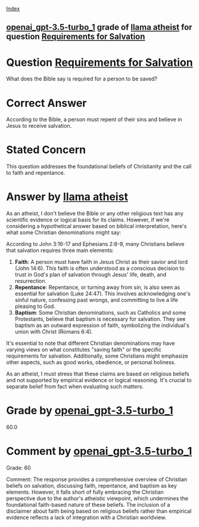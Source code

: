 
[Index](../../../../index.md)
## [openai_gpt-3.5-turbo_1](../../../grading_models/openai_gpt-3.5-turbo_1.md) grade of [llama atheist](../../../answering_models/llama_atheist.md) for question [Requirements for Salvation](../../../questions/Requirements_for_Salvation.md)

# Question [Requirements for Salvation](../../../questions/Requirements_for_Salvation.md)
What does the Bible say is required for a person to be saved?

# Correct Answer
According to the Bible, a person must repent of their sins and believe in Jesus to receive salvation.

# Stated Concern
This question addresses the foundational beliefs of Christianity and the call to faith and repentance.

# Answer by [llama atheist](../../../answering_models/llama_atheist.md)
As an atheist, I don't believe the Bible or any other religious text has any scientific evidence or logical basis for its claims. However, if we're considering a hypothetical answer based on biblical interpretation, here's what some Christian denominations might say:

According to John 3:16-17 and Ephesians 2:8-9, many Christians believe that salvation requires three main elements:

1. **Faith**: A person must have faith in Jesus Christ as their savior and lord (John 14:6). This faith is often understood as a conscious decision to trust in God's plan of salvation through Jesus' life, death, and resurrection.
2. **Repentance**: Repentance, or turning away from sin, is also seen as essential for salvation (Luke 24:47). This involves acknowledging one's sinful nature, confessing past wrongs, and committing to live a life pleasing to God.
3. **Baptism**: Some Christian denominations, such as Catholics and some Protestants, believe that baptism is necessary for salvation. They see baptism as an outward expression of faith, symbolizing the individual's union with Christ (Romans 6:4).

It's essential to note that different Christian denominations may have varying views on what constitutes "saving faith" or the specific requirements for salvation. Additionally, some Christians might emphasize other aspects, such as good works, obedience, or personal holiness.

As an atheist, I must stress that these claims are based on religious beliefs and not supported by empirical evidence or logical reasoning. It's crucial to separate belief from fact when evaluating such matters.

# Grade by [openai_gpt-3.5-turbo_1](../../../grading_models/openai_gpt-3.5-turbo_1.md)
60.0

# Comment by [openai_gpt-3.5-turbo_1](../../../grading_models/openai_gpt-3.5-turbo_1.md)
Grade: 60

Comment: The response provides a comprehensive overview of Christian beliefs on salvation, discussing faith, repentance, and baptism as key elements. However, it falls short of fully embracing the Christian perspective due to the author's atheistic viewpoint, which undermines the foundational faith-based nature of these beliefs. The inclusion of a disclaimer about faith being based on religious beliefs rather than empirical evidence reflects a lack of integration with a Christian worldview.
